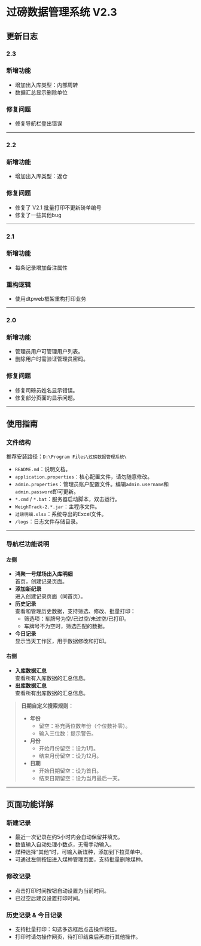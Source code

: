 # 过磅数据管理系统 V2.3

## 更新日志

### 2.3
### 新增功能
- 增加出入库类型：内部周转
- 数据汇总显示删除单位

### 修复问题
- 修复导航栏登出错误
---

### 2.2
### 新增功能
- 增加出入库类型：返仓

### 修复问题
- 修复了 V2.1 批量打印不更新磅单编号
- 修复了一些其他bug

---

### 2.1
### 新增功能
- 每条记录增加备注属性

### 重构逻辑
- 使用dtpweb框架重构打印业务

---

### 2.0
### 新增功能
- 管理员用户可管理用户列表。
- 删除用户时需验证管理员密码。

### 修复问题
- 修复司磅员姓名显示错误。
- 修复部分页面的显示问题。

---

## 使用指南

### 文件结构
推荐安装路径：`D:\Program Files\过磅数据管理系统\`
- `README.md`：说明文档。
- `application.properties`：核心配置文件，请勿随意修改。
- `admin.properties`：管理员账户配置文件。编辑`admin.username`和`admin.password`即可更新。
- `*.cmd` / `*.bat`：服务器启动脚本，双击运行。
- `WeighTrack-2.*.jar`：主程序文件。
- `过磅明细.xlsx`：系统导出的Excel文件。
- `/logs`：日志文件存储目录。

---

### 导航栏功能说明

#### 左侧
- **鸿聚一号煤场出入库明细**  
  首页，创建记录页面。
- **添加新纪录**  
  进入创建记录页面（同首页）。
- **历史记录**  
  查看和管理历史数据，支持筛选、修改、批量打印：
  - 筛选项：车牌号为空/已过空/未过空/已打印。
  - 车牌号不为空时，筛选匹配的数据。
- **今日记录**  
  显示当天工作区，用于数据修改和打印。

#### 右侧
- **入库数据汇总**  
  查看所有入库数据的汇总信息。
- **出库数据汇总**  
  查看所有出库数据的汇总信息。

> **日期自定义搜索规则：**
> - **年份**  
>   - 留空：补充两位数年份（个位数补零）。  
>   - 输入三位数：提示警告。
> - **月份**  
>   - 开始月份留空：设为1月。  
>   - 结束月份留空：设为12月。
> - **日期**  
>   - 开始日期留空：设为首日。  
>   - 结束日期留空：设为当月最后一天。

---

## 页面功能详解

### 新建记录
- 最近一次记录在约5小时内会自动保留并填充。
- 数值输入自动处理小数点，无需手动输入。
- 煤种选择“其他”时，可输入新煤种，添加到下拉菜单中。
- 可通过左侧按钮进入煤种管理页面，支持批量删除煤种。

### 修改记录
- 点击打印时间按钮自动设置为当前时间。
- 已过空后建议设置打印时间。

### 历史记录 & 今日记录
- 支持批量打印：勾选多选框后点击操作按钮。
- 打印时请勿操作网页，待打印结束后再进行其他操作。
